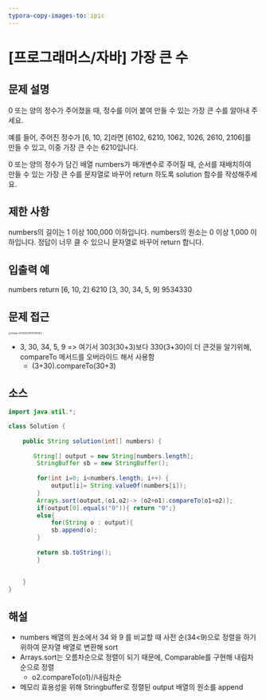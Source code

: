```yaml
---
typora-copy-images-to: ipic
---
```


# [프로그래머스/자바] 가장 큰 수 

## 문제 설명

0 또는 양의 정수가 주어졌을 때, 정수를 이어 붙여 만들 수 있는 가장 큰 수를 알아내 주세요.

예를 들어, 주어진 정수가 [6, 10, 2]라면 [6102, 6210, 1062, 1026, 2610, 2106]를 만들 수 있고, 이중 가장 큰 수는 6210입니다.

0 또는 양의 정수가 담긴 배열 numbers가 매개변수로 주어질 때, 순서를 재배치하여 만들 수 있는 가장 큰 수를 문자열로 바꾸어 return 하도록 solution 함수를 작성해주세요.



## 제한 사항

numbers의 길이는 1 이상 100,000 이하입니다.
numbers의 원소는 0 이상 1,000 이하입니다.
정답이 너무 클 수 있으니 문자열로 바꾸어 return 합니다.



## 입출력 예

numbers	return
[6, 10, 2]	6210
[3, 30, 34, 5, 9]	9534330



## 문제 접근

<img src="https://tva1.sinaimg.cn/large/0082zybpgy1gc6s2g0vbij31jg0rs1ed.jpg" alt="image-20200224010106063" style="zoom:33%;" /> 

- 3, 30, 34, 5, 9 => 여기서 303(30+3)보다 330(3+30)이 더 큰것을 알기위해, compareTo 메서드를 오버라이드 해서 사용함
  - (3+30).compareTo(30+3) 

## 소스

```java
import java.util.*;

class Solution {
     
    public String solution(int[] numbers) {
        
       String[] output = new String[numbers.length];
        StringBuffer sb = new StringBuffer();
        
    	for(int i=0; i<numbers.length; i++) {
    		output[i]= String.valueOf(numbers[i]);
    	}
        Arrays.sort(output,(o1,o2)-> (o2+o1).compareTo(o1+o2));
        if(output[0].equals("0")){ return "0";}
        else{
            for(String o : output){
            sb.append(o);
        }
        
        return sb.toString();
        }
     
        
    }
}
```



## 해설

- numbers 배열의 원소에서 34 와 9 를 비교할 때 사전 순(34<9)으로 정렬을 하기 위하여 문자열 배열로 변환해 sort 
- Arrays.sort는 오름차순으로 정렬이 되기 때문에, Comparable를 구현해 내림차순으로 정렬 
  - o2.compareTo(o1)//내림차순
- 메모리 효용성을 위해 Stringbuffer로 정렬된 output 배열의 원소를 append